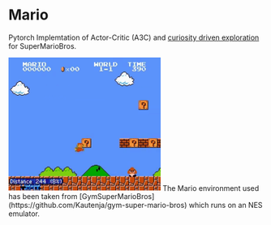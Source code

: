# Mario
Pytorch Implemtation of Actor-Critic (A3C) and [curiosity driven exploration](https://pathak22.github.io/noreward-rl/) for SuperMarioBros.

<img src="images/mario1.gif" width="300">
The Mario environment used has been taken from [GymSuperMarioBros](https://github.com/Kautenja/gym-super-mario-bros) which runs on an NES emulator.
